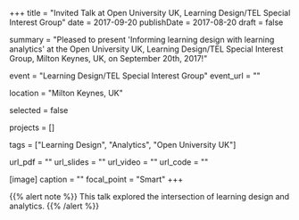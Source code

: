 +++
title = "Invited Talk at Open University UK, Learning Design/TEL Special Interest Group"
date = 2017-09-20
publishDate = 2017-08-20
draft = false

summary = "Pleased to present 'Informing learning design with learning analytics' at the Open University UK, Learning Design/TEL Special Interest Group, Milton Keynes, UK, on September 20th, 2017!"


event = "Learning Design/TEL Special Interest Group"
event_url = ""

location = "Milton Keynes, UK"

selected = false

projects = []

tags = ["Learning Design", "Analytics", "Open University UK"]

url_pdf = ""
url_slides = ""
url_video = ""
url_code = ""

[image]
  caption = ""
  focal_point = "Smart"
+++

{{% alert note %}}
This talk explored the intersection of learning design and analytics.
{{% /alert %}}
